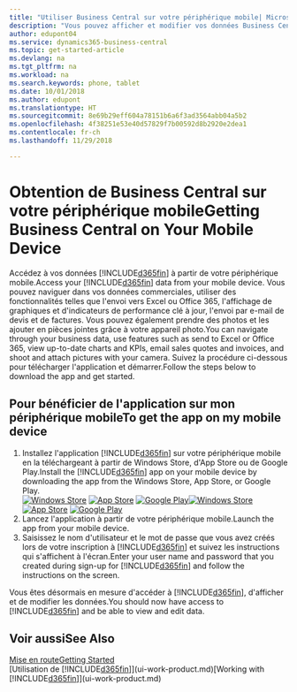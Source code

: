 ```yaml
---
title: "Utiliser Business Central sur votre périphérique mobile| Microsoft Docs"
description: "Vous pouvez afficher et modifier vos données Business Central sur votre téléphone ou tablette."
author: edupont04
ms.service: dynamics365-business-central
ms.topic: get-started-article
ms.devlang: na
ms.tgt_pltfrm: na
ms.workload: na
ms.search.keywords: phone, tablet
ms.date: 10/01/2018
ms.author: edupont
ms.translationtype: HT
ms.sourcegitcommit: 8e69b29eff604a78151b6a6f3ad3564abb04a5b2
ms.openlocfilehash: 4f38251e53e40d57829f7b00592d8b2920e2dea1
ms.contentlocale: fr-ch
ms.lasthandoff: 11/29/2018

---
```


# <a name="getting-business-central-on-your-mobile-device"></a><span data-ttu-id="0a2ac-103">Obtention de Business Central sur votre périphérique mobile</span><span class="sxs-lookup"><span data-stu-id="0a2ac-103">Getting Business Central on Your Mobile Device</span></span>
<span data-ttu-id="0a2ac-104">Accédez à vos données [!INCLUDE[d365fin](includes/d365fin_md.md)] à partir de votre périphérique mobile.</span><span class="sxs-lookup"><span data-stu-id="0a2ac-104">Access your [!INCLUDE[d365fin](includes/d365fin_md.md)] data from your mobile device.</span></span> <span data-ttu-id="0a2ac-105">Vous pouvez naviguer dans vos données commerciales, utiliser des fonctionnalités telles que l'envoi vers Excel ou Office 365, l'affichage de graphiques et d'indicateurs de performance clé à jour, l'envoi par e-mail de devis et de factures. Vous pouvez également prendre des photos et les ajouter en pièces jointes grâce à votre appareil photo.</span><span class="sxs-lookup"><span data-stu-id="0a2ac-105">You can navigate through your business data, use features such as send to Excel or Office 365, view up-to-date charts and KPIs, email sales quotes and invoices, and shoot and attach pictures with your camera.</span></span> <span data-ttu-id="0a2ac-106">Suivez la procédure ci-dessous pour télécharger l'application et démarrer.</span><span class="sxs-lookup"><span data-stu-id="0a2ac-106">Follow the steps below to download the app and get started.</span></span>

## <a name="to-get-the-app-on-my-mobile-device"></a><span data-ttu-id="0a2ac-107">Pour bénéficier de l'application sur mon périphérique mobile</span><span class="sxs-lookup"><span data-stu-id="0a2ac-107">To get the app on my mobile device</span></span>
1. <span data-ttu-id="0a2ac-108">Installez l'application [!INCLUDE[d365fin](includes/d365fin_md.md)] sur votre périphérique mobile en la téléchargeant à partir de Windows Store, d'App Store ou de Google Play.</span><span class="sxs-lookup"><span data-stu-id="0a2ac-108">Install the [!INCLUDE[d365fin](includes/d365fin_md.md)] app on your mobile device by downloading the app from the Windows Store, App Store, or Google Play.</span></span>  
<span data-ttu-id="0a2ac-109">[![Windows Store](./media/install-mobile-app/windowsstore.png)](https://go.microsoft.com/fwlink/?LinkId=734848)
[![App Store](./media/install-mobile-app/appstore.png)](https://go.microsoft.com/fwlink/?LinkId=734847) [![Google Play](./media/install-mobile-app/googleplay.png)](https://go.microsoft.com/fwlink/?LinkId=734849)</span><span class="sxs-lookup"><span data-stu-id="0a2ac-109">[![Windows Store](./media/install-mobile-app/windowsstore.png)](https://go.microsoft.com/fwlink/?LinkId=734848)
[![App Store](./media/install-mobile-app/appstore.png)](https://go.microsoft.com/fwlink/?LinkId=734847) [![Google Play](./media/install-mobile-app/googleplay.png)](https://go.microsoft.com/fwlink/?LinkId=734849)</span></span>  
2. <span data-ttu-id="0a2ac-110">Lancez l'application à partir de votre périphérique mobile.</span><span class="sxs-lookup"><span data-stu-id="0a2ac-110">Launch the app from your mobile device.</span></span>
3. <span data-ttu-id="0a2ac-111">Saisissez le nom d'utilisateur et le mot de passe que vous avez créés lors de votre inscription à [!INCLUDE[d365fin](includes/d365fin_md.md)] et suivez les instructions qui s'affichent à l'écran.</span><span class="sxs-lookup"><span data-stu-id="0a2ac-111">Enter your user name and password that you created during sign-up for [!INCLUDE[d365fin](includes/d365fin_md.md)] and follow the instructions on the screen.</span></span>

<span data-ttu-id="0a2ac-112">Vous êtes désormais en mesure d'accéder à [!INCLUDE[d365fin](includes/d365fin_md.md)], d'afficher et de modifier les données.</span><span class="sxs-lookup"><span data-stu-id="0a2ac-112">You should now have access to [!INCLUDE[d365fin](includes/d365fin_md.md)] and be able to view and edit data.</span></span>

## <a name="see-also"></a><span data-ttu-id="0a2ac-113">Voir aussi</span><span class="sxs-lookup"><span data-stu-id="0a2ac-113">See Also</span></span>
[<span data-ttu-id="0a2ac-114">Mise en route</span><span class="sxs-lookup"><span data-stu-id="0a2ac-114">Getting Started</span></span>](product-get-started.md)  
<span data-ttu-id="0a2ac-115">[Utilisation de [!INCLUDE[d365fin](includes/d365fin_md.md)]](ui-work-product.md)</span><span class="sxs-lookup"><span data-stu-id="0a2ac-115">[Working with [!INCLUDE[d365fin](includes/d365fin_md.md)]](ui-work-product.md)</span></span>  

